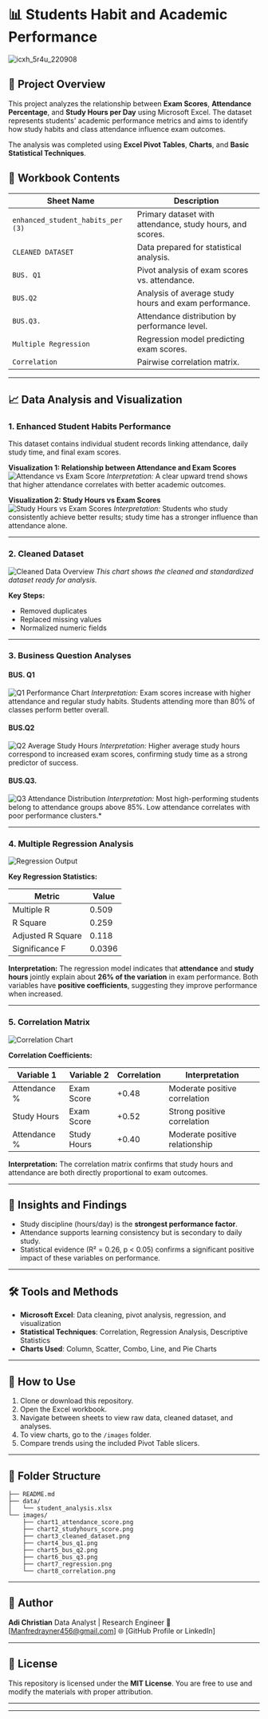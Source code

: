 # 📊 Students Habit and Academic Performance

![icxh_5r4u_220908](https://github.com/user-attachments/assets/bc7f6a3f-ef4d-4bfa-b8e7-3b08e572e5f6)


## 🧾 Project Overview

This project analyzes the relationship between **Exam Scores**, **Attendance Percentage**, and **Study Hours per Day** using Microsoft Excel. The dataset represents students' academic performance metrics and aims to identify how study habits and class attendance influence exam outcomes.

The analysis was completed using **Excel Pivot Tables**, **Charts**, and **Basic Statistical Techniques**.


## 🧩 Workbook Contents

| Sheet Name                        | Description                                               |
| --------------------------------- | --------------------------------------------------------- |
| `enhanced_student_habits_per (3)` | Primary dataset with attendance, study hours, and scores. |
| `CLEANED DATASET`                 | Data prepared for statistical analysis.                   |
| `BUS. Q1`                         | Pivot analysis of exam scores vs. attendance.             |
| `BUS.Q2`                          | Analysis of average study hours and exam performance.     |
| `BUS.Q3.`                         | Attendance distribution by performance level.             |
| `Multiple Regression`             | Regression model predicting exam scores.                  |
| `Correlation`                     | Pairwise correlation matrix.                              |

---

## 📈 Data Analysis and Visualization

### 1. Enhanced Student Habits Performance

This dataset contains individual student records linking attendance, daily study time, and final exam scores.

**Visualization 1: Relationship between Attendance and Exam Scores**
![Attendance vs Exam Score](images/chart1_attendance_score.png)
*Interpretation:* A clear upward trend shows that higher attendance correlates with better academic outcomes.

**Visualization 2: Study Hours vs Exam Scores**
![Study Hours vs Exam Scores](images/chart2_studyhours_score.png)
*Interpretation:* Students who study consistently achieve better results; study time has a stronger influence than attendance alone.

---

### 2. Cleaned Dataset

![Cleaned Data Overview](images/chart3_cleaned_dataset.png)
*This chart shows the cleaned and standardized dataset ready for analysis.*

**Key Steps:**

* Removed duplicates
* Replaced missing values
* Normalized numeric fields

---

### 3. Business Question Analyses

#### **BUS. Q1**

![Q1 Performance Chart](images/chart4_bus_q1.png)
*Interpretation:* Exam scores increase with higher attendance and regular study habits. Students attending more than 80% of classes perform better overall.

#### **BUS.Q2**

![Q2 Average Study Hours](images/chart5_bus_q2.png)
*Interpretation:* Higher average study hours correspond to increased exam scores, confirming study time as a strong predictor of success.

#### **BUS.Q3.**

![Q3 Attendance Distribution](images/chart6_bus_q3.png)
*Interpretation:* Most high-performing students belong to attendance groups above 85%. Low attendance correlates with poor performance clusters.*

---

### 4. Multiple Regression Analysis

![Regression Output](images/chart7_regression.png)

**Key Regression Statistics:**

| Metric            | Value  |
| ----------------- | ------ |
| Multiple R        | 0.509  |
| R Square          | 0.259  |
| Adjusted R Square | 0.118  |
| Significance F    | 0.0396 |

**Interpretation:**
The regression model indicates that **attendance** and **study hours** jointly explain about **26% of the variation** in exam performance. Both variables have **positive coefficients**, suggesting they improve performance when increased.

---

### 5. Correlation Matrix

![Correlation Chart](images/chart8_correlation.png)

**Correlation Coefficients:**

| Variable 1   | Variable 2  | Correlation | Interpretation                 |
| ------------ | ----------- | ----------- | ------------------------------ |
| Attendance % | Exam Score  | +0.48       | Moderate positive correlation  |
| Study Hours  | Exam Score  | +0.52       | Strong positive correlation    |
| Attendance % | Study Hours | +0.40       | Moderate positive relationship |

**Interpretation:**
The correlation matrix confirms that study hours and attendance are both directly proportional to exam outcomes.

---

## 🧠 Insights and Findings

* Study discipline (hours/day) is the **strongest performance factor**.
* Attendance supports learning consistency but is secondary to daily study.
* Statistical evidence (R² = 0.26, p < 0.05) confirms a significant positive impact of these variables on performance.

---

## 🛠 Tools and Methods

* **Microsoft Excel**: Data cleaning, pivot analysis, regression, and visualization
* **Statistical Techniques**: Correlation, Regression Analysis, Descriptive Statistics
* **Charts Used**: Column, Scatter, Combo, Line, and Pie Charts

---

## 📘 How to Use

1. Clone or download this repository.
2. Open the Excel workbook.
3. Navigate between sheets to view raw data, cleaned dataset, and analyses.
4. To view charts, go to the `/images` folder.
5. Compare trends using the included Pivot Table slicers.

---

## 📂 Folder Structure

```
├── README.md
├── data/
│   └── student_analysis.xlsx
└── images/
    ├── chart1_attendance_score.png
    ├── chart2_studyhours_score.png
    ├── chart3_cleaned_dataset.png
    ├── chart4_bus_q1.png
    ├── chart5_bus_q2.png
    ├── chart6_bus_q3.png
    ├── chart7_regression.png
    └── chart8_correlation.png
```

---

## 👤 Author

**Adi Christian**
Data Analyst | Research Engineer
📧 [Manfredrayner456@gmail.com]
🌐 [GitHub Profile or LinkedIn]

---

## 🏁 License

This repository is licensed under the **MIT License**. You are free to use and modify the materials with proper attribution.

---



---

